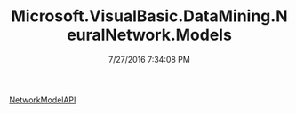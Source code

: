 ﻿---
title: Microsoft.VisualBasic.DataMining.NeuralNetwork.Models
date: 7/27/2016 7:34:08 PM
---

[NetworkModelAPI](T-Microsoft.VisualBasic.DataMining.NeuralNetwork.Models.NetworkModelAPI.html)
